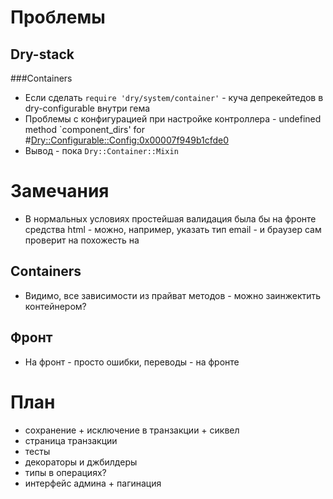 # Проблемы
## Dry-stack
###Containers
- Если сделать `require 'dry/system/container'` - куча депрекейтедов в dry-configurable внутри гема
- Проблемы с конфигурацией при настройке контроллера - undefined method `component_dirs' for #<Dry::Configurable::Config:0x00007f949b1cfde0>
- Вывод - пока `Dry::Container::Mixin`

# Замечания
- В нормальных условиях простейшая валидация была бы на фронте средства html - можно, например, указать тип email - и
браузер сам проверит на похожесть на
## Containers
- Видимо, все зависимости из прайват методов - можно заинжектить контейнером?
## Фронт
- На фронт - просто ошибки, переводы - на фронте

# План 
- сохранение + исключение в транзакции + сиквел
- страница транзакции
- тесты
- декораторы и джбилдеры
- типы в операциях?
- интерфейс админа + пагинация
